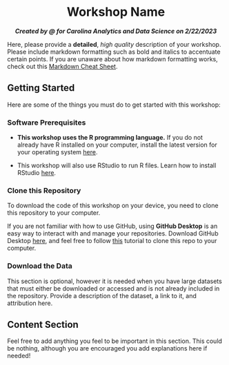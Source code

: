 <h1 align="center">Workshop Name</h1>

<p align="center"><b><i>Created by @<your_github_username_here!!> for Carolina Analytics and Data Science on 2/22/2023</b></i></p>

 
Here, please provide a **detailed**, *high quality* description of your workshop. Please include markdown formatting such as bold and italics to accentuate certain points. If you are unaware about how markdown formatting works, check out this [Markdown Cheat Sheet](https://www.markdownguide.org/cheat-sheet/).

## Getting Started

Here are some of the things you must do to get started with this workshop:

### Software Prerequisites

- **This workshop uses the R programming language.** If you do not already have R installed on your computer, install the latest version for your operating system [here](https://cloud.r-project.org).

- This workshop will also use RStudio to run R files. Learn how to install RStudio [here](https://posit.co/download/rstudio-desktop/).


### Clone this Repository

To download the code of this workshop on your device, you need to clone this repository to your computer.

If you are not familiar with how to use GitHub, using **GitHub Desktop** is an easy way to interact with and manage your repositories. Download GitHub Desktop [here](https://desktop.github.com), and feel free to follow [this](https://docs.github.com/en/desktop/contributing-and-collaborating-using-github-desktop/adding-and-cloning-repositories/cloning-a-repository-from-github-to-github-desktop) tutorial to clone this repo to your computer.

### Download the Data

This section is optional, however it is needed when you have large datasets that must either be downloaded or accessed and is not already included in the repository. Provide a description of the dataset, a link to it, and attribution here.

## Content Section

Feel free to add anything you feel to be important in this section. This could be nothing, although you are encouraged you add explanations here if needed!
